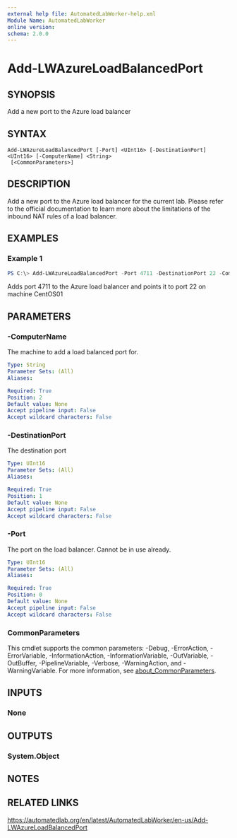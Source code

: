 ```yaml
---
external help file: AutomatedLabWorker-help.xml
Module Name: AutomatedLabWorker
online version:
schema: 2.0.0
---
```


# Add-LWAzureLoadBalancedPort

## SYNOPSIS
Add a new port to the Azure load balancer

## SYNTAX

```
Add-LWAzureLoadBalancedPort [-Port] <UInt16> [-DestinationPort] <UInt16> [-ComputerName] <String>
 [<CommonParameters>]
```

## DESCRIPTION
Add a new port to the Azure load balancer for the current lab.
Please refer to the official documentation to learn more about the limitations of the inbound NAT rules of a load balancer.

## EXAMPLES

### Example 1
```powershell
PS C:\> Add-LWAzureLoadBalancedPort -Port 4711 -DestinationPort 22 -ComputerName CentOS01
```

Adds port 4711 to the Azure load balancer and points it to port 22 on machine CentOS01

## PARAMETERS

### -ComputerName
The machine to add a load balanced port for.

```yaml
Type: String
Parameter Sets: (All)
Aliases:

Required: True
Position: 2
Default value: None
Accept pipeline input: False
Accept wildcard characters: False
```

### -DestinationPort
The destination port

```yaml
Type: UInt16
Parameter Sets: (All)
Aliases:

Required: True
Position: 1
Default value: None
Accept pipeline input: False
Accept wildcard characters: False
```

### -Port
The port on the load balancer.
Cannot be in use already.

```yaml
Type: UInt16
Parameter Sets: (All)
Aliases:

Required: True
Position: 0
Default value: None
Accept pipeline input: False
Accept wildcard characters: False
```

### CommonParameters
This cmdlet supports the common parameters: -Debug, -ErrorAction, -ErrorVariable, -InformationAction, -InformationVariable, -OutVariable, -OutBuffer, -PipelineVariable, -Verbose, -WarningAction, and -WarningVariable. For more information, see [about_CommonParameters](http://go.microsoft.com/fwlink/?LinkID=113216).

## INPUTS

### None
## OUTPUTS

### System.Object
## NOTES

## RELATED LINKS
https://automatedlab.org/en/latest/AutomatedLabWorker/en-us/Add-LWAzureLoadBalancedPort
